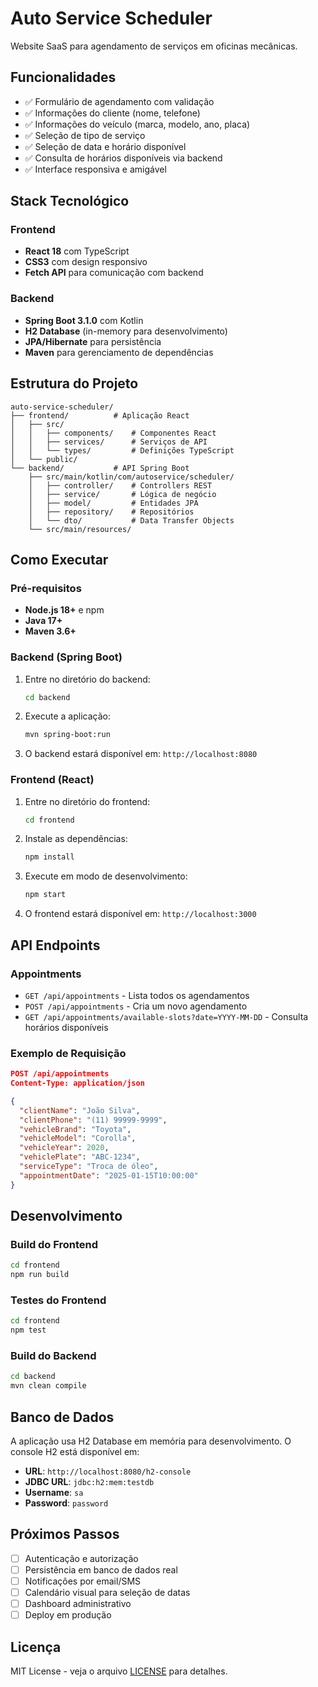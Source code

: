 # Auto Service Scheduler

Website SaaS para agendamento de serviços em oficinas mecânicas.

## Funcionalidades

- ✅ Formulário de agendamento com validação
- ✅ Informações do cliente (nome, telefone)  
- ✅ Informações do veículo (marca, modelo, ano, placa)
- ✅ Seleção de tipo de serviço
- ✅ Seleção de data e horário disponível
- ✅ Consulta de horários disponíveis via backend
- ✅ Interface responsiva e amigável

## Stack Tecnológico

### Frontend
- **React 18** com TypeScript
- **CSS3** com design responsivo
- **Fetch API** para comunicação com backend

### Backend  
- **Spring Boot 3.1.0** com Kotlin
- **H2 Database** (in-memory para desenvolvimento)
- **JPA/Hibernate** para persistência
- **Maven** para gerenciamento de dependências

## Estrutura do Projeto

```
auto-service-scheduler/
├── frontend/          # Aplicação React
│   ├── src/
│   │   ├── components/    # Componentes React
│   │   ├── services/      # Serviços de API
│   │   └── types/         # Definições TypeScript
│   └── public/
└── backend/           # API Spring Boot
    ├── src/main/kotlin/com/autoservice/scheduler/
    │   ├── controller/    # Controllers REST
    │   ├── service/       # Lógica de negócio
    │   ├── model/         # Entidades JPA
    │   ├── repository/    # Repositórios
    │   └── dto/           # Data Transfer Objects
    └── src/main/resources/
```

## Como Executar

### Pré-requisitos

- **Node.js 18+** e npm
- **Java 17+**
- **Maven 3.6+**

### Backend (Spring Boot)

1. Entre no diretório do backend:
   ```bash
   cd backend
   ```

2. Execute a aplicação:
   ```bash
   mvn spring-boot:run
   ```

3. O backend estará disponível em: `http://localhost:8080`

### Frontend (React)

1. Entre no diretório do frontend:
   ```bash
   cd frontend
   ```

2. Instale as dependências:
   ```bash
   npm install
   ```

3. Execute em modo de desenvolvimento:
   ```bash
   npm start
   ```

4. O frontend estará disponível em: `http://localhost:3000`

## API Endpoints

### Appointments

- `GET /api/appointments` - Lista todos os agendamentos
- `POST /api/appointments` - Cria um novo agendamento
- `GET /api/appointments/available-slots?date=YYYY-MM-DD` - Consulta horários disponíveis

### Exemplo de Requisição

```json
POST /api/appointments
Content-Type: application/json

{
  "clientName": "João Silva",
  "clientPhone": "(11) 99999-9999",
  "vehicleBrand": "Toyota",
  "vehicleModel": "Corolla", 
  "vehicleYear": 2020,
  "vehiclePlate": "ABC-1234",
  "serviceType": "Troca de óleo",
  "appointmentDate": "2025-01-15T10:00:00"
}
```

## Desenvolvimento

### Build do Frontend
```bash
cd frontend
npm run build
```

### Testes do Frontend
```bash
cd frontend
npm test
```

### Build do Backend
```bash
cd backend
mvn clean compile
```

## Banco de Dados

A aplicação usa H2 Database em memória para desenvolvimento. O console H2 está disponível em:
- **URL**: `http://localhost:8080/h2-console`
- **JDBC URL**: `jdbc:h2:mem:testdb`
- **Username**: `sa`
- **Password**: `password`

## Próximos Passos

- [ ] Autenticação e autorização
- [ ] Persistência em banco de dados real
- [ ] Notificações por email/SMS
- [ ] Calendário visual para seleção de datas
- [ ] Dashboard administrativo
- [ ] Deploy em produção

## Licença

MIT License - veja o arquivo [LICENSE](LICENSE) para detalhes.